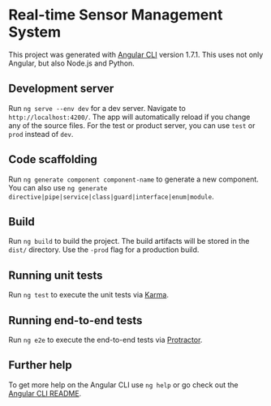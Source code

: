 # Real-time Sensor Management System

This project was generated with [Angular CLI](https://github.com/angular/angular-cli) version 1.7.1.
This uses not only Angular, but also Node.js and Python.

## Development server

Run `ng serve --env dev` for a dev server. Navigate to `http://localhost:4200/`. The app will automatically reload if you change any of the source files. For the test or product server, you can use `test` or `prod` instead of `dev`.

## Code scaffolding

Run `ng generate component component-name` to generate a new component. You can also use `ng generate directive|pipe|service|class|guard|interface|enum|module`.

## Build

Run `ng build` to build the project. The build artifacts will be stored in the `dist/` directory. Use the `-prod` flag for a production build.

## Running unit tests

Run `ng test` to execute the unit tests via [Karma](https://karma-runner.github.io).

## Running end-to-end tests

Run `ng e2e` to execute the end-to-end tests via [Protractor](http://www.protractortest.org/).

## Further help

To get more help on the Angular CLI use `ng help` or go check out the [Angular CLI README](https://github.com/angular/angular-cli/blob/master/README.md).

